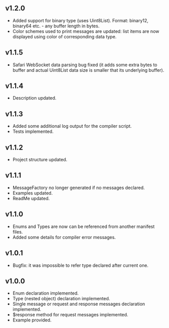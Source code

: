 ## v1.2.0
* Added support for binary type (uses Uint8List). Format: binary12, binary64 etc. - any buffer length in bytes.
* Color schemes used to print messages are updated: list items are now displayed using color of corresponding data type.

## v1.1.5
* Safari WebSocket data parsing bug fixed (it adds some extra bytes to buffer and actual Uint8List data size is smaller that its underlying buffer).

## v1.1.4
* Description updated.

## v1.1.3
* Added some additional log output for the compiler script.
* Tests implemented.

## v1.1.2
* Project structure updated.

## v1.1.1
* MessageFactory no longer generated if no messages declared.
* Examples updated.
* ReadMe updated.

## v1.1.0
* Enums and Types are now can be referenced from another manifest files.
* Added some details for compiler error messages.

## v1.0.1
* Bugfix: it was impossible to refer type declared after current one.

## v1.0.0
* Enum declaration implemented.
* Type (nested object) declaration implemented.
* Single message or request and response messages declaration implemented.
* $response method for request messages implemented.
* Example provided.

